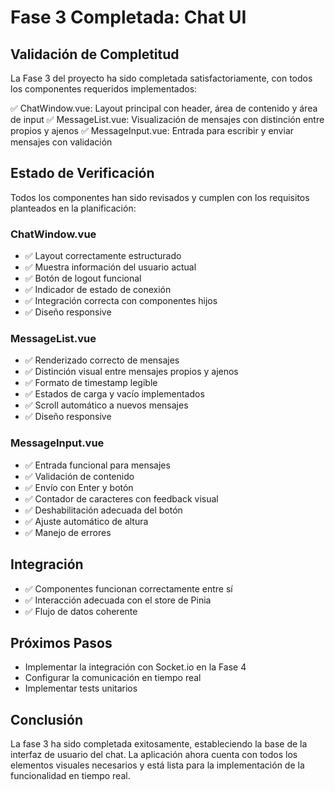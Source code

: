 # Fase 3 Completada: Chat UI

## Validación de Completitud

La Fase 3 del proyecto ha sido completada satisfactoriamente, con todos los componentes requeridos implementados:

✅ ChatWindow.vue: Layout principal con header, área de contenido y área de input
✅ MessageList.vue: Visualización de mensajes con distinción entre propios y ajenos
✅ MessageInput.vue: Entrada para escribir y enviar mensajes con validación

## Estado de Verificación

Todos los componentes han sido revisados y cumplen con los requisitos planteados en la planificación:

### ChatWindow.vue
- ✅ Layout correctamente estructurado
- ✅ Muestra información del usuario actual
- ✅ Botón de logout funcional
- ✅ Indicador de estado de conexión
- ✅ Integración correcta con componentes hijos
- ✅ Diseño responsive

### MessageList.vue
- ✅ Renderizado correcto de mensajes
- ✅ Distinción visual entre mensajes propios y ajenos
- ✅ Formato de timestamp legible
- ✅ Estados de carga y vacío implementados
- ✅ Scroll automático a nuevos mensajes
- ✅ Diseño responsive

### MessageInput.vue
- ✅ Entrada funcional para mensajes
- ✅ Validación de contenido
- ✅ Envío con Enter y botón
- ✅ Contador de caracteres con feedback visual
- ✅ Deshabilitación adecuada del botón
- ✅ Ajuste automático de altura
- ✅ Manejo de errores

## Integración
- ✅ Componentes funcionan correctamente entre sí
- ✅ Interacción adecuada con el store de Pinia
- ✅ Flujo de datos coherente

## Próximos Pasos
- Implementar la integración con Socket.io en la Fase 4
- Configurar la comunicación en tiempo real
- Implementar tests unitarios

## Conclusión
La fase 3 ha sido completada exitosamente, estableciendo la base de la interfaz de usuario del chat. La aplicación ahora cuenta con todos los elementos visuales necesarios y está lista para la implementación de la funcionalidad en tiempo real.
